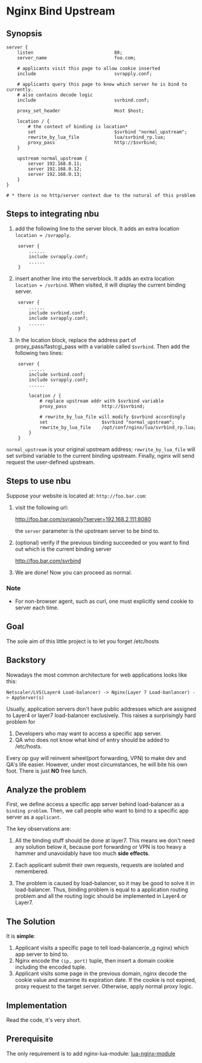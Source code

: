 # Nginx Bind Upstream

## Synopsis

    server {
        listen                              80;
        server_name                         foo.com;

        # applicants visit this page to allow cookie inserted
        include                             svrapply.conf;

        # applicants query this page to know which server he is bind to currently.
        # also contains decode logic
        include                             svrbind.conf;

        proxy_set_header                    Host $host;

        location / {
            # the context of binding is location*
            set                             $svrbind "normal_upstream";
            rewrite_by_lua_file             lua/svrbind_rp.lua;
            proxy_pass                      http://$svrbind;
        }

        upstream normal_upstream {
            server 192.168.0.11;
            server 192.168.0.12;
            server 192.168.0.13;
        }
    }

    # * there is no http/server context due to the natural of this problem

## Steps to integrating nbu

1. add the following line to the server block. It adds an extra location `location = /svrapply`.

        server {
            ......
            include svrapply.conf;
            ......
        }

2. insert another line into the serverblock. It adds an extra location `location = /svrbind`. When visited, it will display the current binding server.

        server {
            ......
            include svrbind.conf;
            include svrapply.conf;
            ......
        }    

3. In the location block, replace the address part of proxy_pass/fastcgi_pass with a variable called `$svrbind`. Then add the following two lines:

        server {
            ......
            include svrbind.conf;
            include svrapply.conf;
            ......
          
            location / {
                # replace upstream addr with $svrbind variable
                proxy_pass             http://$svrbind;

                # rewrite_by_lua_file will modify $svrbind accordingly
                set                    $svrbind "normal_upstream";
                rewrite_by_lua_file    /opt/conf/nginx/lua/svrbind_rp.lua;
            }
        }    

`normal_upstream` is your original upstream address; `rewrite_by_lua_file` will set svrbind variable to the current binding upstream.
Finally, nginx will send request the user-defined upstream.

## Steps to use nbu 

Suppose your website is located at: `http://foo.bar.com`:

1. visit the following url:

    http://foo.bar.com/svrapply?server=192.168.2.111:8080

    the `server` parameter is the upstream server to be bind to. 

2. (optional) verify if the previous binding succeeded or you want to find out which is the current binding server

    http://foo.bar.com/svrbind

3. We are done! Now you can proceed as normal.


### Note

* For non-browser agent, such as curl, one must explicitly send cookie to server each time.

## Goal

The sole aim of this little project is to let you forget /etc/hosts

## Backstory

Nowadays the most common architecture for web applications looks like this:

    Netscaler/LVS(Layer4 Load-balancer) -> Nginx(Layer 7 Load-banlancer) -> AppServer(s)

Usually, application servers don't have public addresses which are assigned to Layer4 or layer7 load-balancer exclusively.
This raises a surprisingly hard problem for 

1. Developers who may want to access a specific app server.
2. QA who does not know what kind of entry should be added to /etc/hosts.

Every op guy will reinvent wheel(port forwarding, VPN) to make dev and QA's life easier. However, under most circumstances, he will bite his own foot. There is just __NO__ free lunch.

## Analyze the problem

First, we define access a specific app server behind load-balancer as a `binding problem`. Then, we call people who want to bind to a specific app server as a `applicant`. 

The key observations are:

1. All the binding stuff should be done at layer7. This means we don't need any solution below it, because port forwarding or VPN is too heavy a hammer and unavoidably have too much __side effects__.

2. Each applicant submit their own requests, requests are isolated and remembered.

3. The problem is caused by load-balancer, so it may be good to solve it in load-balancer. Thus, binding problem is equal to a application routing problem and all the routing logic should be implemented in Layer4 or Layer7.

## The Solution

It is __simple__:

1. Applicant visits a specific page to tell load-balancer(e.,g nginx) which app server to bind to.
2. Nginx encode the `(ip, port)` tuple, then insert a domain cookie including the encoded tuple.
3. Applicant visits some page in the previous domain, nginx decode the cookie value and examine its expiration date. If the cookie is not expired, proxy request to the target server. Otherwise, apply normal proxy logic.

## Implementation

Read the code, it's very short.

## Prerequisite
The only requirement is to add nginx-lua-module: [lua-nginx-module](https://github.com/chaoslawful/lua-nginx-module)
